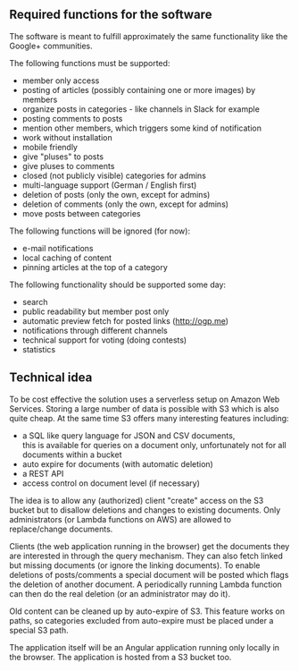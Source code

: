 Required functions for the software
-----------------------------------

The software is meant to fulfill approximately the same functionality like
the Google+ communities.

The following functions must be supported:

* member only access
* posting of articles (possibly containing one or more images) by members
* organize posts in categories - like channels in Slack for example
* posting comments to posts
* mention other members, which triggers some kind of notification
* work without installation
* mobile friendly
* give "pluses" to posts
* give pluses to comments
* closed (not publicly visible) categories for admins
* multi-language support (German / English first)
* deletion of posts (only the own, except for admins)
* deletion of comments (only the own, except for admins)
* move posts between categories

The following functions will be ignored (for now):

* e-mail notifications
* local caching of content
* pinning articles at the top of a category

The following functionality should be supported some day:
* search
* public readability but member post only
* automatic preview fetch for posted links (http://ogp.me)
* notifications through different channels
* technical support for voting (doing contests)
* statistics

Technical idea
--------------

To be cost effective the solution uses a serverless setup on Amazon Web Services.
Storing a large number of data is possible with S3 which is also quite cheap. At the
same time S3 offers many interesting features including:

* a SQL like query language for JSON and CSV documents,   
  this is available for queries on a document only, unfortunately
  not for all documents within a bucket
* auto expire for documents (with automatic deletion)
* a REST API
* access control on document level (if necessary)

The idea is to allow any (authorized) client "create" access on the S3 bucket
but to disallow deletions and changes to existing documents.
Only administrators (or Lambda functions on AWS) are allowed to replace/change
documents.

Clients (the web application running in the browser) get the documents they are
interested in through the query mechanism. They can also fetch linked but
missing documents (or ignore the linking documents).
To enable deletions of posts/comments a special document will be posted which
flags the deletion of another document. A periodically running Lambda function
can then do the real deletion (or an administrator may do it).

Old content can be cleaned up by auto-expire of S3. This feature works on paths,
so categories excluded from auto-expire must be placed under a special S3 path.

The application itself will be an Angular application running only locally
in the browser. The application is hosted from a S3 bucket too.
